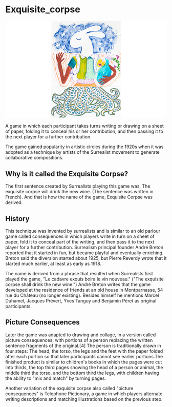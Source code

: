 # Exquisite_corpse

![ecorpse.png](/ecorpse.png)

A game in which each participant takes turns writing or drawing on a sheet of paper, folding it to conceal his or her contribution, and then passing it to the next player for a further contribution.

The game gained popularity in artistic circles during the 1920s when it was adopted as a technique by artists of the Surrealist movement to generate collaborative compositions.

## Why is it called the Exquisite Corpse?

The first sentence created by Surrealists playing this game was, The exquisite corpse will drink the new wine. (The sentence was written in French). And that is how the name of the game, Exquisite Corpse was derived.

## History

This technique was invented by surrealists and is similar to an old parlour game called consequences in which players write in turn on a sheet of paper, fold it to conceal part of the writing, and then pass it to the next player for a further contribution. Surrealism principal founder André Breton reported that it started in fun, but became playful and eventually enriching. Breton said the diversion started about 1925, but Pierre Reverdy wrote that it started much earlier, at least as early as 1918.

The name is derived from a phrase that resulted when Surrealists first played the game, "Le cadavre exquis boira le vin nouveau." ("The exquisite corpse shall drink the new wine.") André Breton writes that the game developed at the residence of friends at an old house in Montparnasse, 54 rue du Château (no longer existing). Besides himself he mentions Marcel Duhamel, Jacques Prévert, Yves Tanguy and Benjamin Péret as original participants.

## Picture Consequences

Later the game was adapted to drawing and collage, in a version called picture consequences, with portions of a person replacing the written sentence fragments of the original.[4] The person is traditionally drawn in four steps: The head, the torso, the legs and the feet with the paper folded after each portion so that later participants cannot see earlier portions.The finished product is similar to children's books in which the pages were cut into thirds, the top third pages showing the head of a person or animal, the middle third the torso, and the bottom third the legs, with children having the ability to "mix and match" by turning pages.

Another variation of the exquisite corpse also called "picture consequences" is Telephone Pictionary, a game in which players alternate writing descriptions and matching illustrations based on the previous step.
